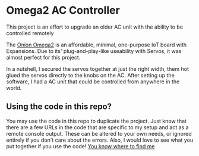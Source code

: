 # Omega2 AC Controller

This project is an effort to upgrade an older AC unit with the ability to be controlled remotely

The [Onion Omega2](https://onion.io/Omega2/) is an affordable, minimal, one-purpose IoT board with Expansions. Due to its' plug-and-play-like useability with Servos, it was almost perfect for this project.

In a nutshell, I secured the servos together at just the right width, them hot glued the servos directly to the knobs on the AC. After setting up the software, I had a AC unit that could be controlled from anywhere in the world.

## Using the code in this repo?

You may use the code in this repo to duplicate the project. Just know that there are a few URLs in the code that are specific to my setup and act as a remote console output. These can be altered to your own needs, or ignored entirely if you don't care about the errors. Also, I would love to see what you put together if you use the code! [You know where to find me](https://arlo.site/)